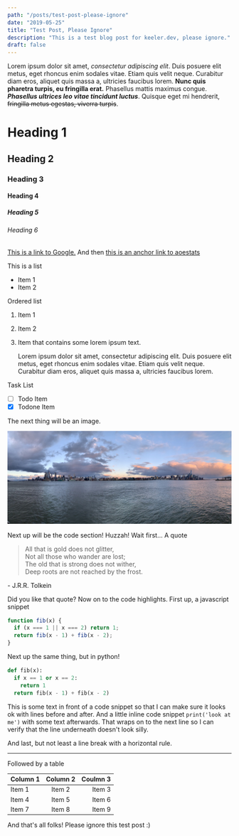 ```yaml
---
path: "/posts/test-post-please-ignore"
date: "2019-05-25"
title: "Test Post, Please Ignore"
description: "This is a test blog post for keeler.dev, please ignore."
draft: false
---
```


Lorem ipsum dolor sit amet, *consectetur adipiscing elit*. Duis posuere elit metus, eget rhoncus enim sodales vitae. Etiam quis velit neque. Curabitur diam eros, aliquet quis massa a, ultricies faucibus lorem. **Nunc quis pharetra turpis, eu fringilla erat.** Phasellus mattis maximus congue. **_Phasellus ultrices leo vitae tincidunt luctus_**. Quisque eget mi hendrerit, ~~fringilla metus egestas, viverra turpis~~.

# Heading 1
## Heading 2
### Heading 3
#### Heading 4
##### Heading 5
###### Heading 6

[This is a link to Google.](https://google.com) And then [this is an anchor link to aoestats][1]

This is a list
- Item 1
- Item 2

Ordered list
1. Item 1
2. Item 2
3. Item that contains some lorem ipsum text.

   Lorem ipsum dolor sit amet, consectetur adipiscing elit. Duis posuere elit metus, eget rhoncus enim sodales vitae. Etiam quis velit neque. Curabitur diam eros, aliquet quis massa a, ultricies faucibus lorem.

Task List
* [ ] Todo Item
* [x] Todone Item

The next thing will be an image.

![NYC skyline](../images/ny_skyline.jpg)

Next up will be the code section! Huzzah! Wait first... A quote

> All that is gold does not glitter,<br>
> Not all those who wander are lost;<br>
> The old that is strong does not wither,<br>
> Deep roots are not reached by the frost.

\- J.R.R. Tolkein

Did you like that quote? Now on to the code highlights. First up, a javascript snippet

```javascript
function fib(x) {
  if (x === 1 || x === 2) return 1;
  return fib(x - 1) + fib(x - 2);
}
```

Next up the same thing, but in python!

```python
def fib(x):
  if x == 1 or x == 2:
    return 1
  return fib(x - 1) + fib(x - 2)
```

This is some text in front of a code snippet so that I can make sure it looks ok with lines before and after. And a little inline code snippet `print('look at me')` with some text afterwards. That wraps on to the next line so I can verify that the line underneath doesn't look silly.

And last, but not least a line break with a horizontal rule.

---

Followed by a table

| Column 1 | Column 2 | Coulmn 3|
|----------|:--------:|--------:|
|Item 1    |Item 2    |Item 3   |
|Item 4    |Item 5    |Item 6   |
|Item 7    |Item 8    |Item 9   |

And that's all folks! Please ignore this test post :)

[1]: https://aoestats.io
